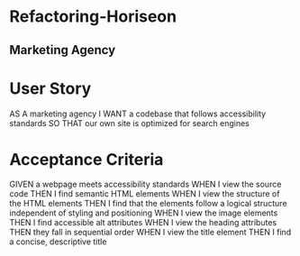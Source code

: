 # Refactoring-Horiseon
## Marketing Agency ##

# User Story
AS A marketing agency
I WANT a codebase that follows accessibility standards
SO THAT our own site is optimized for search engines

# Acceptance Criteria

GIVEN a webpage meets accessibility standards
WHEN I view the source code
THEN I find semantic HTML elements
WHEN I view the structure of the HTML elements
THEN I find that the elements follow a logical structure independent of styling and positioning
WHEN I view the image elements
THEN I find accessible alt attributes
WHEN I view the heading attributes
THEN they fall in sequential order
WHEN I view the title element
THEN I find a concise, descriptive title
